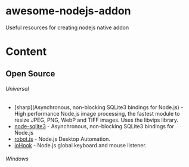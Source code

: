# awesome-nodejs-addon
Useful resources for creating nodejs native addon
# Content

## Open Source

###### Universal
- [sharp](Asynchronous, non-blocking SQLite3 bindings for Node.js) - High performance Node.js image processing, the fastest module to resize JPEG, PNG, WebP and TIFF images. Uses the libvips library.
- [node-sqlite3](https://github.com/mapbox/node-sqlite3) - Asynchronous, non-blocking SQLite3 bindings for Node.js
- [robot.js](https://github.com/octalmage/robotjs) - Node.js Desktop Automation. 
- [ioHook](https://github.com/wilix-team/iohook) - Node.js global keyboard and mouse listener.

###### Windows
